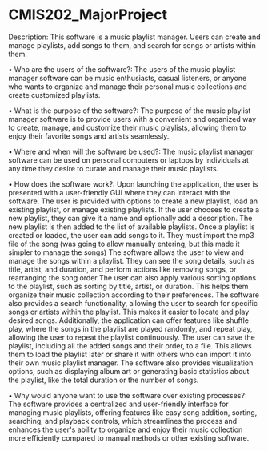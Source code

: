 # CMIS202_MajorProject

Description: This software is a music playlist manager. Users can create and manage playlists, add songs to them, and search for songs or artists within them.

• Who are the users of the software?: The users of the music playlist manager software can be music enthusiasts, casual listeners, or anyone who wants to organize and manage their personal music collections and create customized playlists.

• What is the purpose of the software?: The purpose of the music playlist manager software is to provide users with a convenient and organized way to create, manage, and customize their music playlists, allowing them to enjoy their favorite songs and artists seamlessly.

• Where and when will the software be used?: The music playlist manager software can be used on personal computers or laptops by individuals at any time they desire to curate and manage their music playlists.

• How does the software work?: Upon launching the application, the user is presented with a user-friendly GUI where they can interact with the software.
The user is provided with options to create a new playlist, load an existing playlist, or manage existing playlists.
If the user chooses to create a new playlist, they can give it a name and optionally add a description.
The new playlist is then added to the list of available playlists.
Once a playlist is created or loaded, the user can add songs to it.
They must import the mp3 file of the song (was going to allow manually entering, but this made it simpler to manage the songs)
The software allows the user to view and manage the songs within a playlist.
They can see the song details, such as title, artist, and duration, and perform actions like removing songs, or rearranging the song order
The user can also apply various sorting options to the playlist, such as sorting by title, artist, or duration.
This helps them organize their music collection according to their preferences.
The software also provides a search functionality, allowing the user to search for specific songs or artists within the playlist. This makes it easier to locate and play desired songs.
Additionally, the application can offer features like shuffle play, where the songs in the playlist are played randomly, and repeat play, allowing the user to repeat the playlist continuously.
The user can save the playlist, including all the added songs and their order, to a file. This allows them to load the playlist later or share it with others who can import it into their own music playlist manager.
The software also provides visualization options, such as displaying album art or generating basic statistics about the playlist, like the total duration or the number of songs.

• Why would anyone want to use the software over existing processes?: The software provides a centralized and user-friendly interface for managing music playlists, offering features like easy song addition, sorting, searching, and playback controls, which streamlines the process and enhances the user's ability to organize and enjoy their music collection more efficiently compared to manual methods or other existing software.
